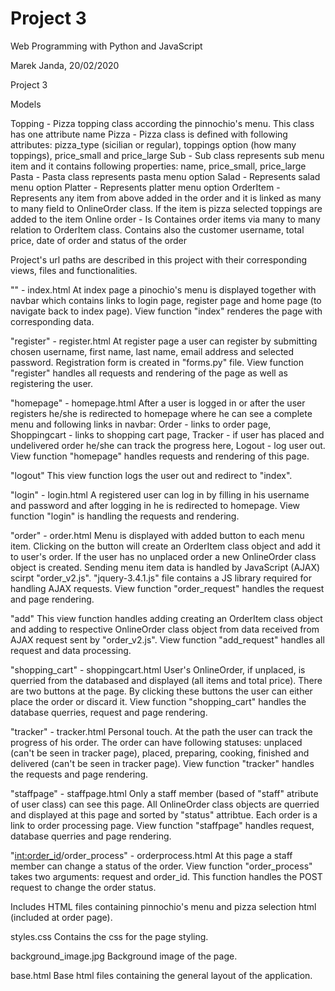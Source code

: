 # Project 3

Web Programming with Python and JavaScript

Marek Janda, 20/02/2020

Project 3 

Models

Topping - Pizza topping class according the pinnochio's menu. This class has one attribute name
Pizza - Pizza class is defined with following attributes: pizza_type (sicilian or regular), toppings option (how many toppings), price_small 
        and price_large
Sub - Sub class represents sub menu item and it contains following properties: name, price_small, price_large
Pasta - Pasta class represents pasta menu option
Salad - Represents salad menu option
Platter - Represents platter menu option
OrderItem - Represents any item from above added in the order and it is linked as many to many field to OnlineOrder class. If the item is pizza
            selected toppings are added to the item
Online order - Is Containes order items via many to many relation to OrderItem class. Contains also the customer username, total price, 
               date of order and status of the order


Project's url paths are described in this project with their corresponding views, files and functionalities.

"" - index.html
At index page a pinochio's menu is displayed together with navbar which contains links to login page, register page and home page (to navigate back to index page). View function "index" renderes the page with corresponding data.

"register" - register.html
At register page a user can register by submitting chosen username, first name, last name, email address and selected password. Registration form is created in "forms.py" file. View function "register" handles all requests and rendering of the page as well as registering the user.

"homepage" - homepage.html
After a user is logged in or after the user registers he/she is redirected to homepage where he can see a complete menu and following links in navbar: Order - links to order page, Shoppingcart - links to shopping cart page, Tracker - if user has placed and undelivered order he/she can track the progress here, Logout - log user out. View function "homepage" handles requests and rendering of this page.

"logout"
This view function logs the user out and redirect to "index".

"login" - login.html
A registered user can log in by filling in his username and password and after logging in he is redirected to homepage. View function "login" is handling the requests and rendering.

"order" - order.html
Menu is displayed with added button to each menu item. Clicking on the button will create an OrderItem class object and add it to user's order. If the user has no unplaced order a new OnlineOrder class object is created. Sending menu item data is handled by JavaScript (AJAX) scirpt "order_v2.js". "jquery-3.4.1.js" file contains a JS library required for handling AJAX requests. View function "order_request" handles the request and page rendering.

"add"
This view function handles adding creating an OrderItem class object and adding to respective OnlineOrder class object from data received from AJAX request sent by "order_v2.js". View function "add_request" handles all request and data processing.

"shopping_cart" - shoppingcart.html
User's OnlineOrder, if unplaced, is querried from the databased and displayed (all items and total price). There are two buttons at the page. By clicking these buttons the user can either place the order or discard it. View function "shopping_cart" handles the database querries, request and page rendering.

"tracker" - tracker.html
Personal touch. At the path the user can track the progress of his order. The order can have following statuses: unplaced (can't be seen in tracker page), placed, preparing, cooking, finished and delivered (can't be seen in tracker page). View function "tracker" handles the requests and page rendering.

"staffpage" - staffpage.html
Only a staff member (based of "staff" atribute of user class) can see this page. All OnlineOrder class objects are querried and displayed at this page and sorted by "status" attribtue. Each order is a link to order processing page. View function "staffpage" handles request, database querries and page rendering.

"<int:order_id>/order_process" - orderprocess.html
At this page a staff member can change a status of the order. View function "order_process" takes two arguments: request and order_id. This function handles the POST request to change the order status.

Includes
HTML files containing pinnochio's menu and pizza selection html (included at order page).

styles.css
Contains the css for the page styling.

background_image.jpg
Background image of the page. 

base.html
Base html files containing the general layout of the application.